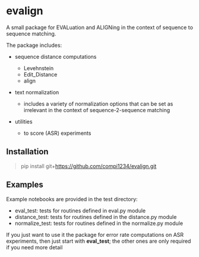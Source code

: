 # evalign

A small package for EVALuation and ALIGNing in the context of sequence to sequence matching.

The package includes:
- sequence distance computations
    + Levehnstein
    + Edit_Distance
    + align
    
- text normalization
    + includes a variety of normalization options that can be set as irrelevant in the context of sequence-2-sequence matching
    
- utilities
    + to score (ASR) experiments

## Installation

>  pip install git+https://github.com/compi1234/evalign.git


## Examples

Example notebooks are provided in the test directory:
- eval_test:      tests for routines defined in eval.py module 
- distance_test:  tests for routines defined in the distance.py module
- normalize_test: tests for routines defined in the normalize.py module

If you just want to use it the package for error rate computations on ASR experiments, then just start with **eval_test**;
the other ones are only required if you need more detail
